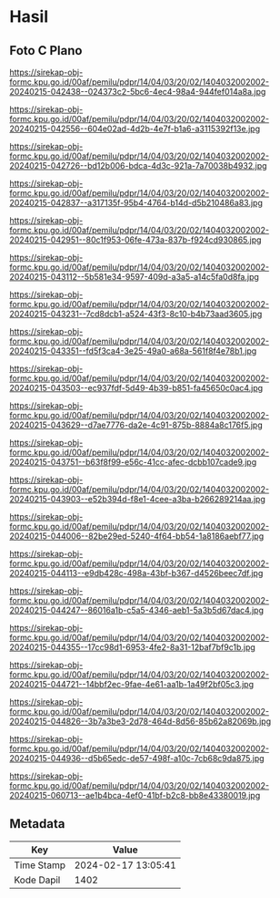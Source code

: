# Hasil

## Foto C Plano

https://sirekap-obj-formc.kpu.go.id/00af/pemilu/pdpr/14/04/03/20/02/1404032002002-20240215-042438--024373c2-5bc6-4ec4-98a4-944fef014a8a.jpg

https://sirekap-obj-formc.kpu.go.id/00af/pemilu/pdpr/14/04/03/20/02/1404032002002-20240215-042556--604e02ad-4d2b-4e7f-b1a6-a3115392f13e.jpg

https://sirekap-obj-formc.kpu.go.id/00af/pemilu/pdpr/14/04/03/20/02/1404032002002-20240215-042726--bd12b006-bdca-4d3c-921a-7a70038b4932.jpg

https://sirekap-obj-formc.kpu.go.id/00af/pemilu/pdpr/14/04/03/20/02/1404032002002-20240215-042837--a317135f-95b4-4764-b14d-d5b210486a83.jpg

https://sirekap-obj-formc.kpu.go.id/00af/pemilu/pdpr/14/04/03/20/02/1404032002002-20240215-042951--80c1f953-06fe-473a-837b-f924cd930865.jpg

https://sirekap-obj-formc.kpu.go.id/00af/pemilu/pdpr/14/04/03/20/02/1404032002002-20240215-043112--5b581e34-9597-409d-a3a5-a14c5fa0d8fa.jpg

https://sirekap-obj-formc.kpu.go.id/00af/pemilu/pdpr/14/04/03/20/02/1404032002002-20240215-043231--7cd8dcb1-a524-43f3-8c10-b4b73aad3605.jpg

https://sirekap-obj-formc.kpu.go.id/00af/pemilu/pdpr/14/04/03/20/02/1404032002002-20240215-043351--fd5f3ca4-3e25-49a0-a68a-561f8f4e78b1.jpg

https://sirekap-obj-formc.kpu.go.id/00af/pemilu/pdpr/14/04/03/20/02/1404032002002-20240215-043503--ec937fdf-5d49-4b39-b851-fa45650c0ac4.jpg

https://sirekap-obj-formc.kpu.go.id/00af/pemilu/pdpr/14/04/03/20/02/1404032002002-20240215-043629--d7ae7776-da2e-4c91-875b-8884a8c176f5.jpg

https://sirekap-obj-formc.kpu.go.id/00af/pemilu/pdpr/14/04/03/20/02/1404032002002-20240215-043751--b63f8f99-e56c-41cc-afec-dcbb107cade9.jpg

https://sirekap-obj-formc.kpu.go.id/00af/pemilu/pdpr/14/04/03/20/02/1404032002002-20240215-043903--e52b394d-f8e1-4cee-a3ba-b266289214aa.jpg

https://sirekap-obj-formc.kpu.go.id/00af/pemilu/pdpr/14/04/03/20/02/1404032002002-20240215-044006--82be29ed-5240-4f64-bb54-1a8186aebf77.jpg

https://sirekap-obj-formc.kpu.go.id/00af/pemilu/pdpr/14/04/03/20/02/1404032002002-20240215-044113--e9db428c-498a-43bf-b367-d4526beec7df.jpg

https://sirekap-obj-formc.kpu.go.id/00af/pemilu/pdpr/14/04/03/20/02/1404032002002-20240215-044247--86016a1b-c5a5-4346-aeb1-5a3b5d67dac4.jpg

https://sirekap-obj-formc.kpu.go.id/00af/pemilu/pdpr/14/04/03/20/02/1404032002002-20240215-044355--17cc98d1-6953-4fe2-8a31-12baf7bf9c1b.jpg

https://sirekap-obj-formc.kpu.go.id/00af/pemilu/pdpr/14/04/03/20/02/1404032002002-20240215-044721--14bbf2ec-9fae-4e61-aa1b-1a49f2bf05c3.jpg

https://sirekap-obj-formc.kpu.go.id/00af/pemilu/pdpr/14/04/03/20/02/1404032002002-20240215-044826--3b7a3be3-2d78-464d-8d56-85b62a82069b.jpg

https://sirekap-obj-formc.kpu.go.id/00af/pemilu/pdpr/14/04/03/20/02/1404032002002-20240215-044936--d5b65edc-de57-498f-a10c-7cb68c9da875.jpg

https://sirekap-obj-formc.kpu.go.id/00af/pemilu/pdpr/14/04/03/20/02/1404032002002-20240215-060713--ae1b4bca-4ef0-41bf-b2c8-bb8e43380019.jpg


## Metadata

| Key        | Value               |
| ---------- | ------------------- |
| Time Stamp | 2024-02-17 13:05:41 |
| Kode Dapil | 1402                |



